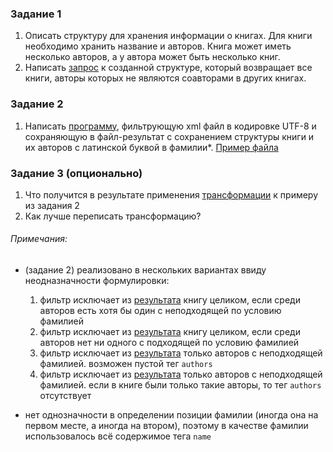 
### Задание 1
1. Описать структуру для хранения информации о книгах.
Для книги необходимо хранить название и авторов.
Книга может иметь несколько авторов, а у автора может быть несколько книг.
2. Написать [запрос](книги%20например.sql) к созданной структуре, который возвращает все книги, авторы которых не являются соавторами в других книгах.

### Задание 2
1. Написать [программу](src/com/company/Main.java), фильтрующую xml файл в кодировке UTF-8 и сохраняющую в файл-результат с сохранением структуры книги и их авторов с латинской буквой в фамилии*. [Пример файла](input.xml)
    
### Задание 3 (опционально)
1. Что получится в результате применения [трансформации](task3.xsl) к примеру из задания 2
2. Как лучше переписать трансформацию?


###### Примечания:
* (задание 2) реализовано в нескольких вариантах ввиду неодназначности формулировки:
    1. фильтр исключает из [результата](redundant_books.xsl) книгу целиком, если среди авторов есть хотя бы один с неподходящей по условию фамилией
    2. фильтр исключает из [результата](redundant_books_one_en_authors.xsl) книгу целиком, если среди авторов нет ни одного с подходящей по условию фамилией
    3. фильтр исключает из [результата](redundant_authors.xsl) только авторов с неподходящей фамилией. возможен пустой тег `authors`
    4. фильтр исключает из [результата](redundant_authors_without_empty.xsl) только авторов с неподходящей фамилией. если в книге были только такие авторы, то тег `authors` отсутствует
 
* нет однозначности в определении позиции фамилии (иногда она на первом месте, а иногда на втором), поэтому в качестве фамилии использовалось всё содержимое тега `name`
